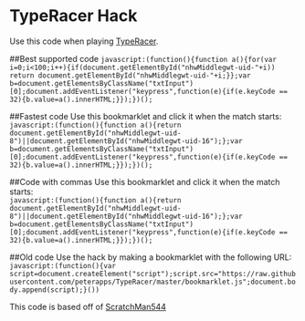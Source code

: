 # TypeRacer Hack
Use this code when playing [TypeRacer](http://play.typeracer.com/).

##Best supported code
```javascript:(function(){function a(){for(var i=0;i<100;i++){if(document.getElementById("nhwMiddlegwt-uid-"+i)) return document.getElementById("nhwMiddlegwt-uid-"+i;}};var b=document.getElementsByClassName("txtInput")[0];document.addEventListener("keypress",function(e){if(e.keyCode == 32){b.value=a().innerHTML;}});})();```

##Fastest code
Use this bookmarklet and click it when the match starts:<br/>
```javascript:(function(){function a(){return document.getElementById("nhwMiddlegwt-uid-8")||document.getElementById("nhwMiddlegwt-uid-16");};var b=document.getElementsByClassName("txtInput")[0];document.addEventListener("keypress",function(e){if(e.keyCode == 32){b.value=a().innerHTML;}});})();```

##Code with commas
Use this bookmarklet and click it when the match starts:<br/>
```javascript:(function(){function a(){return document.getElementById("nhwMiddlegwt-uid-8")||document.getElementById("nhwMiddlegwt-uid-16");};var b=document.getElementsByClassName("txtInput")[0];document.addEventListener("keypress",function(e){if(e.keyCode == 32){b.value=a().innerHTML;}});})();```

##Old code
Use the hack by making a bookmarklet with the following URL:<br/>
```javascript:(function(){var script=document.createElement("script");script.src="https://raw.githubusercontent.com/peterapps/TypeRacer/master/bookmarklet.js";document.body.append(script);}())```

This code is based off of [ScratchMan544](https://github.com/ScratchMan544/typeracer-hack)
